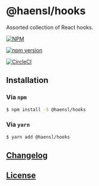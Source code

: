 # @haensl/hooks

Assorted collection of React hooks.

[![NPM](https://nodei.co/npm/@haensl%2Fhooks.png?downloads=true)](https://nodei.co/npm/@haensl%2Fhooks/)

[![npm version](https://badge.fury.io/js/@haensl%2Fhooks.svg)](http://badge.fury.io/js/@haensl%2Fhooks)

[![CircleCI](https://circleci.com/gh/haensl/hooks.svg?style=svg)](https://circleci.com/gh/haensl/hooks)

## Installation

### Via `npm`

```bash
$ npm install -S @haensl/hooks
```

### Via `yarn`

```bash
$ yarn add @haensl/hooks
```


## [Changelog](CHANGELOG.md)

## [License](LICENSE)
